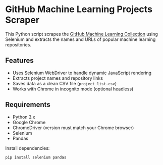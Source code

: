 # GitHub Machine Learning Projects Scraper

This Python script scrapes the [GitHub Machine Learning Collection](https://github.com/collections/machine-learning) using Selenium and extracts the names and URLs of popular machine learning repositories.

## Features

- Uses Selenium WebDriver to handle dynamic JavaScript rendering
- Extracts project names and repository links
- Saves data as a clean CSV file (`project_list.csv`)
- Works with Chrome in incognito mode (optional headless)

## Requirements

- Python 3.x
- Google Chrome
- ChromeDriver (version must match your Chrome browser)
- Selenium
- Pandas

Install dependencies:

```bash
pip install selenium pandas
